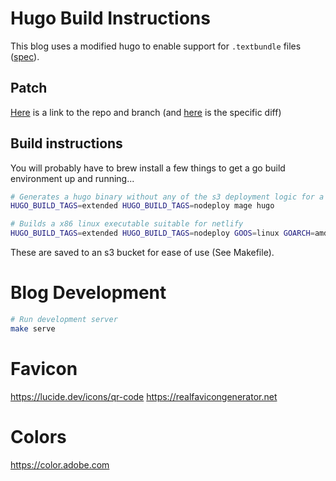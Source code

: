 # Hugo Build Instructions

This blog uses a modified hugo to enable support for `.textbundle` files ([spec](http://textbundle.org)).

## Patch

[Here](https://github.com/markphilpot/hugo/tree/mark/textbundle-support-v2) is a link to the repo and branch (and [here](https://github.com/gohugoio/hugo/compare/master...markphilpot:hugo:mark/textbundle-support-v2) is the specific diff)

## Build instructions

You will probably have to brew install a few things to get a go build environment up and running...

```bash
# Generates a hugo binary without any of the s3 deployment logic for a smaller executable
HUGO_BUILD_TAGS=extended HUGO_BUILD_TAGS=nodeploy mage hugo

# Builds a x86 linux executable suitable for netlify
HUGO_BUILD_TAGS=extended HUGO_BUILD_TAGS=nodeploy GOOS=linux GOARCH=amd64 mage hugo
```

These are saved to an s3 bucket for ease of use (See Makefile).

# Blog Development

```bash
# Run development server
make serve
```

# Favicon

https://lucide.dev/icons/qr-code
https://realfavicongenerator.net

# Colors

https://color.adobe.com